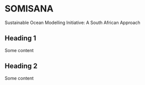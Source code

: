 # SOMISANA
Sustainable Ocean Modelling Initiative: A South African Approach

## Heading 1
Some content

## Heading 2
Some content